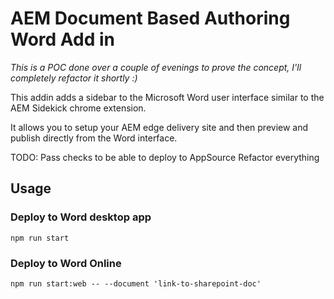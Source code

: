 # AEM Document Based Authoring Word Add in

_This is a POC done over a couple of evenings to prove the concept, I'll completely refactor it shortly :)_

This addin adds a sidebar to the Microsoft Word user interface similar to the AEM Sidekick chrome extension.

It allows you to setup your AEM edge delivery site and then preview and publish directly from the Word interface.

TODO:
Pass checks to be able to deploy to AppSource
Refactor everything

## Usage

### Deploy to Word desktop app
```
npm run start
```

### Deploy to Word Online
```
npm run start:web -- --document 'link-to-sharepoint-doc'
```

